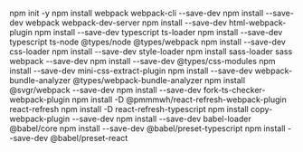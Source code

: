 npm init -y
npm install webpack webpack-cli --save-dev
npm install --save-dev webpack webpack-dev-server
npm install --save-dev html-webpack-plugin
npm install --save-dev typescript ts-loader
npm install --save-dev typescript ts-node @types/node @types/webpack
npm install --save-dev css-loader
npm install --save-dev style-loader
npm install sass-loader sass webpack --save-dev
npm install --save-dev @types/css-modules
npm install --save-dev mini-css-extract-plugin
npm install --save-dev webpack-bundle-analyzer @types/webpack-bundle-analyzer
npm install @svgr/webpack --save-dev
npm install --save-dev fork-ts-checker-webpack-plugin
npm install -D @pmmmwh/react-refresh-webpack-plugin react-refresh
npm install -D react-refresh-typescript
npm install copy-webpack-plugin --save-dev
npm install --save-dev babel-loader @babel/core
npm install --save-dev @babel/preset-typescript
npm install --save-dev @babel/preset-react